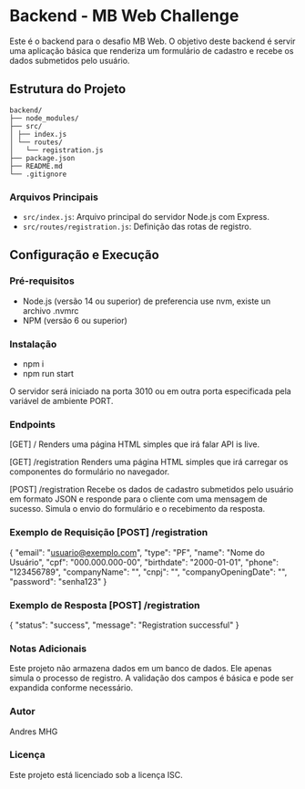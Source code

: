 # Backend - MB Web Challenge

Este é o backend para o desafio MB Web. O objetivo deste backend é servir uma aplicação básica que renderiza um formulário de cadastro e recebe os dados submetidos pelo usuário.

## Estrutura do Projeto

```plaintext
backend/
├── node_modules/
├── src/
│ ├── index.js
│ └── routes/
│   └── registration.js
├── package.json
├── README.md
└── .gitignore
```
### Arquivos Principais

- `src/index.js`: Arquivo principal do servidor Node.js com Express.
- `src/routes/registration.js`: Definição das rotas de registro.

## Configuração e Execução

### Pré-requisitos

- Node.js (versão 14 ou superior) de preferencia use  nvm, existe un archivo .nvmrc
- NPM (versão 6 ou superior)

### Instalação

- npm i
- npm run start

O servidor será iniciado na porta 3010 ou em outra porta especificada pela variável de ambiente PORT.

### Endpoints

[GET] /
Renders uma página HTML simples que irá falar API is live.

[GET] /registration
Renders uma página HTML simples que irá carregar os componentes do formulário no navegador.

[POST] /registration
Recebe os dados de cadastro submetidos pelo usuário em formato JSON e responde para o cliente com uma mensagem de sucesso. Simula o envio do formulário e o recebimento da resposta.

### Exemplo de Requisição [POST] /registration

{
  "email": "usuario@exemplo.com",
  "type": "PF",
  "name": "Nome do Usuário",
  "cpf": "000.000.000-00",
  "birthdate": "2000-01-01",
  "phone": "123456789",
  "companyName": "",
  "cnpj": "",
  "companyOpeningDate": "",
  "password": "senha123"
}

### Exemplo de Resposta [POST] /registration

{
  "status": "success",
  "message": "Registration successful"
}

###  Notas Adicionais

Este projeto não armazena dados em um banco de dados. Ele apenas simula o processo de registro.
A validação dos campos é básica e pode ser expandida conforme necessário.

### Autor

Andres MHG

### Licença

Este projeto está licenciado sob a licença ISC.
